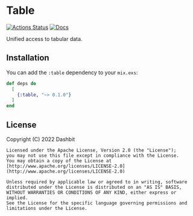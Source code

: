 # Table

[![Actions Status](https://github.com/dashbitco/table/workflows/Test/badge.svg)](https://github.com/dashbitco/table/actions)
[![Docs](https://img.shields.io/badge/docs-gray.svg)](https://hexdocs.pm/table)

Unified access to tabular data.

## Installation

You can add the `:table` dependency to your `mix.exs`:

```elixir
def deps do
  [
    {:table, "~> 0.1.0"}
  ]
end
```

## License

Copyright (C) 2022 Dashbit

    Licensed under the Apache License, Version 2.0 (the "License");
    you may not use this file except in compliance with the License.
    You may obtain a copy of the License at [http://www.apache.org/licenses/LICENSE-2.0](http://www.apache.org/licenses/LICENSE-2.0)

    Unless required by applicable law or agreed to in writing, software
    distributed under the License is distributed on an "AS IS" BASIS,
    WITHOUT WARRANTIES OR CONDITIONS OF ANY KIND, either express or implied.
    See the License for the specific language governing permissions and
    limitations under the License.

